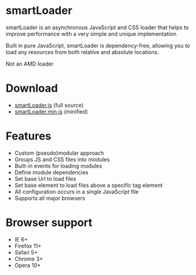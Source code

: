 smartLoader
===========

smartLoader is an asynchronous JavaScript and CSS loader that helps to improve performance with a very simple and unique implementation.

Built in pure JavaScript, smartLoader is dependency-free, allowing you to load any resources from both relative and absolute locations.

Not an AMD loader

Download
===========

* [smartLoader.js](https://github.com/fsevilla/smartLoader/raw/master/smartLoader.js) (full source)
* [smartLoader.min.js](https://github.com/fsevilla/smartLoader/raw/master/smartLoader.min.js) (minified)

Features
===========

* Custom (pseudo)modular approach
* Groups JS and CSS files into modules
* Built-in events for loading modules
* Define module dependencies
* Set base Url to load files
* Set base element to load files above a specific tag element
* All configuration occurs in a single JavaScript file
* Supports all major browsers

Browser support
===========

* IE 6+
* Firefox 11+
* Safari 5+
* Chrome 3+
* Opera 10+